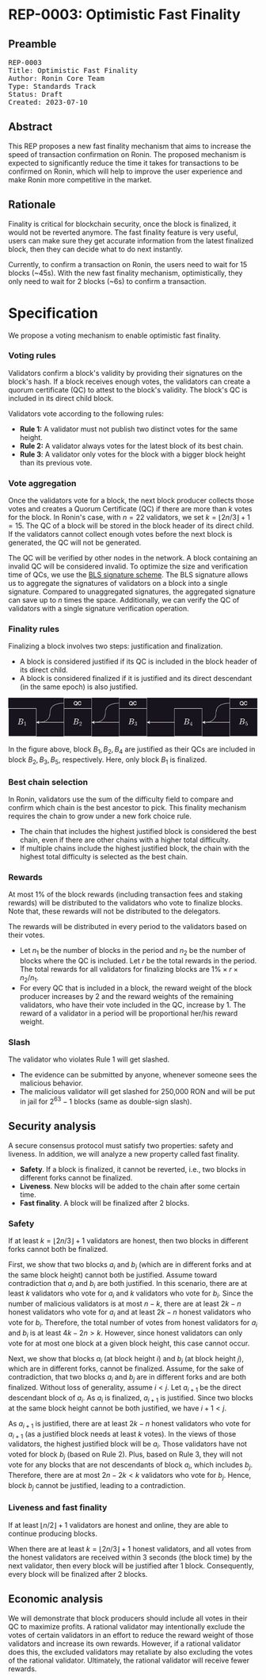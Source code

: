 # REP-0003: Optimistic Fast Finality

## Preamble
<pre>
REP-0003
Title: Optimistic Fast Finality
Author: Ronin Core Team
Type: Standards Track
Status: Draft
Created: 2023-07-10
</pre>

## Abstract

This REP proposes a new fast finality mechanism that aims to increase the speed of transaction confirmation on Ronin. The proposed mechanism is expected to significantly reduce the time it takes for transactions to be confirmed on Ronin, which will help to improve the user experience and make Ronin more competitive in the market. 

## Rationale

Finality is critical for blockchain security, once the block is finalized, it would not be reverted anymore. The fast finality feature is very useful, users can make sure they get accurate information from the latest finalized block, then they can decide what to do next instantly. 

Currently, to confirm a transaction on Ronin, the users need to wait for 15 blocks (~45s). With the new fast finality mechanism, optimistically, they only need to wait for 2 blocks (~6s) to confirm a transaction. 

# Specification

We propose a voting mechanism to enable optimistic fast finality. 

### Voting rules

Validators confirm a block's validity by providing their signatures on the block's hash. If a block receives enough votes, the validators can create a quorum certificate (QC) to attest to the block's validity. The block's QC is included in its direct child block.

Validators vote according to the following rules:

- **Rule 1:** A validator must not publish two distinct votes for the same height.
- **Rule 2:** A validator always votes for the latest block of its best chain.
- **Rule 3**: A validator only votes for the block with a bigger block height than its previous vote.

### Vote aggregation

Once the validators vote for a block, the next block producer collects those votes and creates a Quorum Certificate (QC) if there are more than $k$ votes for the block. In Ronin's case, with $n=22$ validators, we set $k = \lfloor 2n/3\rfloor+1 = 15$. The QC of a block will be stored in the block header of its direct child. If the validators cannot collect enough votes before the next block is generated, the QC will not be generated.

The QC will be verified by other nodes in the network. A block containing an invalid QC will be considered invalid. To optimize the size and verification time of QCs, we use the [BLS signature scheme](https://github.com/supranational/blst). The BLS signature allows us to aggregate the signatures of validators on a block into a single signature. Compared to unaggregated signatures, the aggregated signature can save up to $n$ times the space. Additionally, we can verify the QC of validators with a single signature verification operation.

### Finality rules

Finalizing a block involves two steps: justification and finalization.

- A block is considered justified if its QC is included in the block header of its direct child.
- A block is considered finalized if it is justified and its direct descendant (in the same epoch) is also justified.

![finality](./assets/REP-0003/finality.png)

In the figure above, block $B_1,B_2,B_4$ are justified as their QCs are included in block $B_2,B_3,B_5$, respectively. 
Here, only block $B_1$ is finalized. 

### Best chain selection

In Ronin, validators use the sum of the difficulty field to compare and confirm which chain is the best ancestor to pick. This finality mechanism requires the chain to grow under a new fork choice rule.

- The chain that includes the highest justified block is considered the best chain, even if there are other chains with a higher total difficulty.
- If multiple chains include the highest justified block, the chain with the highest total difficulty is selected as the best chain.

### Rewards

At most 1% of the block rewards (including transaction fees and staking rewards) will be distributed to the validators who vote to finalize blocks. Note that, these rewards will not be distributed to the delegators. 

The rewards will be distributed in every period to the validators based on their votes. 

- Let $n_1$ be the number of blocks in the period and $n_2$ be the number of blocks where the QC is included. Let $r$ be the total rewards in the period. The total rewards for all validators for finalizing blocks are $1\%\times r\times n_2/n_1$.
- For every QC that is included in a block, the reward weight of the block producer increases by 2 and the reward weights of the remaining validators, who have their vote included in the QC, increase by 1. The reward of a validator in a period will be proportional her/his reward weight.

### Slash

The validator who violates Rule 1 will get slashed. 

- The evidence can be submitted by anyone, whenever someone sees the malicious behavior.
- The malicious validator will get slashed for 250,000 RON and will be put in jail for $2^{63}-1$ blocks (same as double-sign slash).

## Security analysis

A secure consensus protocol must satisfy two properties: safety and liveness. In addition, we will analyze a new property called fast finality.
- **Safety**. If a block is finalized, it cannot be reverted, i.e., two blocks in different forks cannot be finalized.
- **Liveness**. New blocks will be added to the chain after some certain time.
- **Fast finality**. A block will be finalized after 2 blocks.

### Safety

If at least $k = \lfloor 2n/3\rfloor+1$ validators are honest, then two blocks in different forks cannot both be finalized.

First, we show that two blocks $a_i$ and $b_i$ (which are in different forks and at the same block height) cannot both be justified. Assume toward contradiction that $a_i$ and $b_i$ are both justified. In this scenario, there are at least $k$ validators who vote for $a_i$ and $k$ validators who vote for $b_i$. Since the number of malicious validators is at most $n-k$, there are at least $2k-n$ honest validators who vote for $a_i$ and at least $2k-n$ honest validators who vote for $b_i$. Therefore, the total number of votes from honest validators for $a_i$ and $b_i$ is at least $4k-2n > k$. However, since honest validators can only vote for at most one block at a given block height, this case cannot occur.

Next, we show that blocks $a_i$ (at block height $i$) and $b_j$ (at block height $j$), which are in different forks, cannot be finalized. Assume, for the sake of contradiction, that two blocks $a_i$ and $b_j$ are in different forks and are both finalized. Without loss of generality, assume $i < j$. Let $a_{i+1}$  be the direct descendant block of $a_i$. As $a_i$ is finalized, $a_{i+1}$ is justified. Since two blocks at the same block height cannot be both justified, we have $i+1 < j$.

As $a_{i+1}$ is justified, there are at least $2k-n$ honest validators who vote for $a_{i+1}$ (as a justified block needs at least $k$ votes). In the views of those validators, the highest justified block will be $a_i$. Those validators have not voted for block $b_j$ (based on Rule 2). Plus, based on Rule 3, they will not vote for any blocks that are not descendants of block $a_i$, which includes $b_j$. Therefore, there are at most $2 n - 2 k <k$ validators who vote for $b_j$. Hence, block $b_j$ cannot be justified, leading to a contradiction.

### Liveness and fast finality

If at least $\lfloor n/2\rfloor+1$ validators are honest and online, they are able to continue producing blocks.

When there are at least $k = \lfloor 2n/3\rfloor+1$ honest validators, and all votes from the honest validators are received within 3 seconds (the block time) by the next validator, then every block will be justified after 1 block. Consequently, every block will be finalized after 2 blocks.

## Economic analysis

We will demonstrate that block producers should include all votes in their QC to maximize profits. A rational validator may intentionally exclude the votes of certain validators in an effort to reduce the reward weight of those validators and increase its own rewards. However, if a rational validator does this, the excluded validators may retaliate by also excluding the votes of the rational validator. Ultimately, the rational validator will receive fewer rewards.
